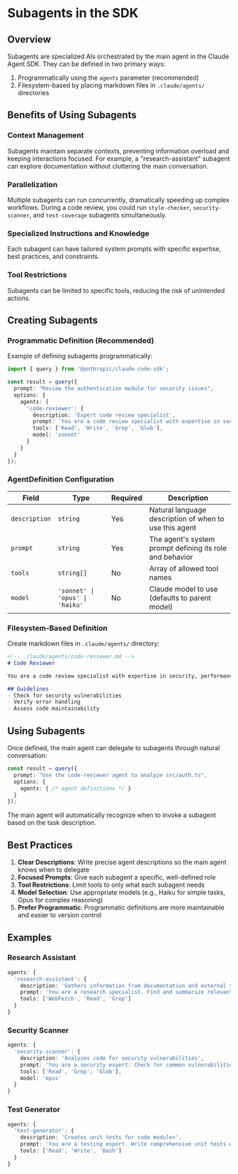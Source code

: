 # Subagents in the SDK

## Overview
Subagents are specialized AIs orchestrated by the main agent in the Claude Agent SDK. They can be defined in two primary ways:
1. Programmatically using the `agents` parameter (recommended)
2. Filesystem-based by placing markdown files in `.claude/agents/` directories

## Benefits of Using Subagents

### Context Management
Subagents maintain separate contexts, preventing information overload and keeping interactions focused. For example, a "research-assistant" subagent can explore documentation without cluttering the main conversation.

### Parallelization
Multiple subagents can run concurrently, dramatically speeding up complex workflows. During a code review, you could run `style-checker`, `security-scanner`, and `test-coverage` subagents simultaneously.

### Specialized Instructions and Knowledge
Each subagent can have tailored system prompts with specific expertise, best practices, and constraints.

### Tool Restrictions
Subagents can be limited to specific tools, reducing the risk of unintended actions.

## Creating Subagents

### Programmatic Definition (Recommended)
Example of defining subagents programmatically:

```typescript
import { query } from '@anthropic/claude-code-sdk';

const result = query({
  prompt: "Review the authentication module for security issues",
  options: {
    agents: {
      'code-reviewer': {
        description: 'Expert code review specialist',
        prompt: `You are a code review specialist with expertise in security...`,
        tools: ['Read', 'Write', 'Grep', 'Glob'],
        model: 'sonnet'
      }
    }
  }
});
```

### AgentDefinition Configuration

| Field | Type | Required | Description |
|-------|------|----------|-------------|
| `description` | `string` | Yes | Natural language description of when to use this agent |
| `prompt` | `string` | Yes | The agent's system prompt defining its role and behavior |
| `tools` | `string[]` | No | Array of allowed tool names |
| `model` | `'sonnet' \| 'opus' \| 'haiku'` | No | Claude model to use (defaults to parent model) |

### Filesystem-Based Definition
Create markdown files in `.claude/agents/` directory:

```markdown
<!-- .claude/agents/code-reviewer.md -->
# Code Reviewer

You are a code review specialist with expertise in security, performance, and best practices.

## Guidelines
- Check for security vulnerabilities
- Verify error handling
- Assess code maintainability
```

## Using Subagents

Once defined, the main agent can delegate to subagents through natural conversation:

```typescript
const result = query({
  prompt: "Use the code-reviewer agent to analyze src/auth.ts",
  options: {
    agents: { /* agent definitions */ }
  }
});
```

The main agent will automatically recognize when to invoke a subagent based on the task description.

## Best Practices

1. **Clear Descriptions**: Write precise agent descriptions so the main agent knows when to delegate
2. **Focused Prompts**: Give each subagent a specific, well-defined role
3. **Tool Restrictions**: Limit tools to only what each subagent needs
4. **Model Selection**: Use appropriate models (e.g., Haiku for simple tasks, Opus for complex reasoning)
5. **Prefer Programmatic**: Programmatic definitions are more maintainable and easier to version control

## Examples

### Research Assistant
```typescript
agents: {
  'research-assistant': {
    description: 'Gathers information from documentation and external sources',
    prompt: 'You are a research specialist. Find and summarize relevant information.',
    tools: ['WebFetch', 'Read', 'Grep']
  }
}
```

### Security Scanner
```typescript
agents: {
  'security-scanner': {
    description: 'Analyzes code for security vulnerabilities',
    prompt: 'You are a security expert. Check for common vulnerabilities like SQL injection, XSS, etc.',
    tools: ['Read', 'Grep', 'Glob'],
    model: 'opus'
  }
}
```

### Test Generator
```typescript
agents: {
  'test-generator': {
    description: 'Creates unit tests for code modules',
    prompt: 'You are a testing expert. Write comprehensive unit tests with edge cases.',
    tools: ['Read', 'Write', 'Bash']
  }
}
```